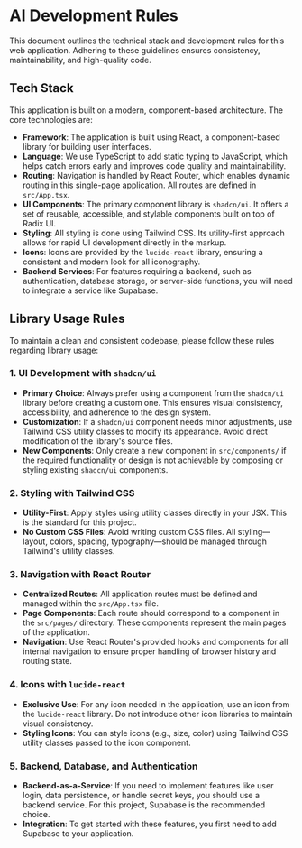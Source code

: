 # AI Development Rules

This document outlines the technical stack and development rules for this web application. Adhering to these guidelines ensures consistency, maintainability, and high-quality code.

## Tech Stack

This application is built on a modern, component-based architecture. The core technologies are:

- **Framework**: The application is built using React, a component-based library for building user interfaces.
- **Language**: We use TypeScript to add static typing to JavaScript, which helps catch errors early and improves code quality and maintainability.
- **Routing**: Navigation is handled by React Router, which enables dynamic routing in this single-page application. All routes are defined in `src/App.tsx`.
- **UI Components**: The primary component library is `shadcn/ui`. It offers a set of reusable, accessible, and stylable components built on top of Radix UI.
- **Styling**: All styling is done using Tailwind CSS. Its utility-first approach allows for rapid UI development directly in the markup.
- **Icons**: Icons are provided by the `lucide-react` library, ensuring a consistent and modern look for all iconography.
- **Backend Services**: For features requiring a backend, such as authentication, database storage, or server-side functions, you will need to integrate a service like Supabase.

## Library Usage Rules

To maintain a clean and consistent codebase, please follow these rules regarding library usage:

### 1. UI Development with `shadcn/ui`

- **Primary Choice**: Always prefer using a component from the `shadcn/ui` library before creating a custom one. This ensures visual consistency, accessibility, and adherence to the design system.
- **Customization**: If a `shadcn/ui` component needs minor adjustments, use Tailwind CSS utility classes to modify its appearance. Avoid direct modification of the library's source files.
- **New Components**: Only create a new component in `src/components/` if the required functionality or design is not achievable by composing or styling existing `shadcn/ui` components.

### 2. Styling with Tailwind CSS

- **Utility-First**: Apply styles using utility classes directly in your JSX. This is the standard for this project.
- **No Custom CSS Files**: Avoid writing custom CSS files. All styling—layout, colors, spacing, typography—should be managed through Tailwind's utility classes.

### 3. Navigation with React Router

- **Centralized Routes**: All application routes must be defined and managed within the `src/App.tsx` file.
- **Page Components**: Each route should correspond to a component in the `src/pages/` directory. These components represent the main pages of the application.
- **Navigation**: Use React Router's provided hooks and components for all internal navigation to ensure proper handling of browser history and routing state.

### 4. Icons with `lucide-react`

- **Exclusive Use**: For any icon needed in the application, use an icon from the `lucide-react` library. Do not introduce other icon libraries to maintain visual consistency.
- **Styling Icons**: You can style icons (e.g., size, color) using Tailwind CSS utility classes passed to the icon component.

### 5. Backend, Database, and Authentication

- **Backend-as-a-Service**: If you need to implement features like user login, data persistence, or handle secret keys, you should use a backend service. For this project, Supabase is the recommended choice.
- **Integration**: To get started with these features, you first need to add Supabase to your application.